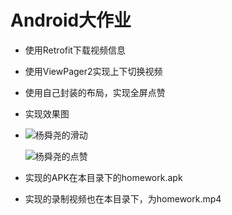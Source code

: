 # Android大作业

- 使用Retrofit下载视频信息

- 使用ViewPager2实现上下切换视频

- 使用自己封装的布局，实现全屏点赞

- 实现效果图

- ![杨舜尧的滑动](D:\Learning\大三下\移动互联网\picture\杨舜尧的滑动.gif)

  ![杨舜尧的点赞](D:\Learning\大三下\移动互联网\picture\杨舜尧的点赞.gif)

- 实现的APK在本目录下的homework.apk

- 实现的录制视频也在本目录下，为homework.mp4